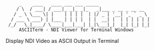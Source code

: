         _    ____   ____ ___ ___ _____                   
        / \  / ___| / ___|_ _|_ _|_   _|___ _ __ _ __ __  
       / _ \ \___ \| |    | | | |  | |/ _ | '__| '_ ` _ \ 
      / ___ \ ___) | |___ | | | |  | |  __| |  | | | | | |
     /_/   \_|____/ \____|___|___| |_|\___|_|  |_| |_| |_|
         ASCIITerm - NDI Viewer for Terminal Windows  
Display NDI Video as ASCII Output in Terminal
